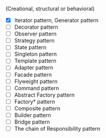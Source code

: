 (Creational, structural or behavioral)


- [x] Iterator  pattern, Generator  pattern
- [ ] Decorator pattern
- [ ] Observer  pattern
- [ ] Strategy  pattern
- [ ] State     pattern
- [ ] Singleton pattern
- [ ] Template  pattern
- [ ] Adapter   pattern
- [ ] Facade    pattern
- [ ] Flyweight pattern
- [ ] Command   pattern
- [ ] Abstract Factory pattern
- [ ] Factory* pattern
- [ ] Composite pattern
- [ ] Builder pattern
- [ ] Bridge pattern
- [ ] The chain of Responsibility pattern
